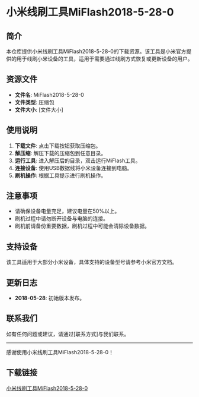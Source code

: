 # 小米线刷工具MiFlash2018-5-28-0

## 简介
本仓库提供小米线刷工具MiFlash2018-5-28-0的下载资源。该工具是小米官方提供的用于线刷小米设备的工具，适用于需要通过线刷方式恢复或更新设备的用户。

## 资源文件
- **文件名**: MiFlash2018-5-28-0
- **文件类型**: 压缩包
- **文件大小**: [文件大小]

## 使用说明
1. **下载文件**: 点击下载按钮获取压缩包。
2. **解压缩**: 解压下载的压缩包到任意目录。
3. **运行工具**: 进入解压后的目录，双击运行MiFlash工具。
4. **连接设备**: 使用USB数据线将小米设备连接到电脑。
5. **刷机操作**: 根据工具提示进行刷机操作。

## 注意事项
- 请确保设备电量充足，建议电量在50%以上。
- 刷机过程中请勿断开设备与电脑的连接。
- 刷机前请备份重要数据，刷机过程中可能会清除设备数据。

## 支持设备
该工具适用于大部分小米设备，具体支持的设备型号请参考小米官方文档。

## 更新日志
- **2018-05-28**: 初始版本发布。

## 联系我们
如有任何问题或建议，请通过[联系方式]与我们联系。

---
感谢使用小米线刷工具MiFlash2018-5-28-0！

## 下载链接

[小米线刷工具MiFlash2018-5-28-0](https://pan.quark.cn/s/ebb2b2294ff5)